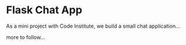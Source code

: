 # Flask Chat App

As a mini project with Code Institute, we build a small chat application...

more to follow...
